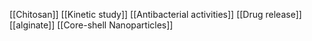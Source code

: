 [[Chitosan]]
[[Kinetic study]]
[[Antibacterial activities]]
[[Drug release]]
[[alginate]]
[[Core-shell Nanoparticles]]
